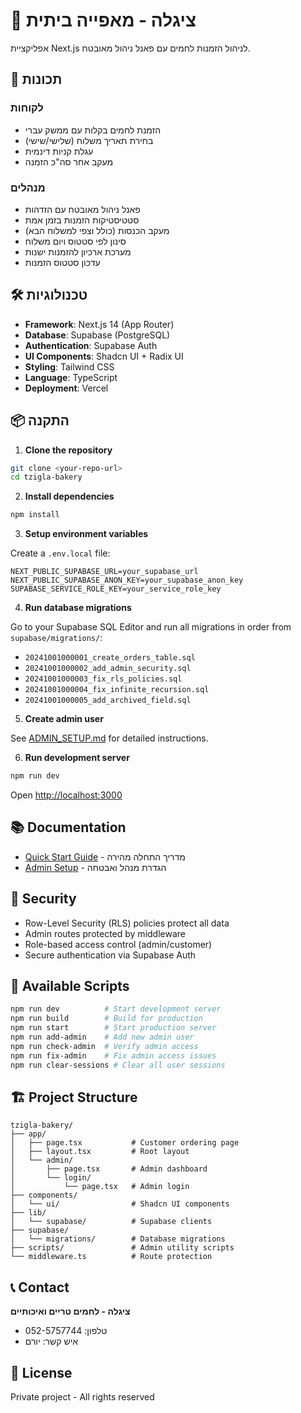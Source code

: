 # 🥖 ציגלה - מאפייה ביתית

אפליקציית Next.js לניהול הזמנות לחמים עם פאנל ניהול מאובטח.

## 🚀 תכונות

### לקוחות

- הזמנת לחמים בקלות עם ממשק עברי
- בחירת תאריך משלוח (שלישי/שישי)
- עגלת קניות דינמית
- מעקב אחר סה"כ הזמנה

### מנהלים

- פאנל ניהול מאובטח עם הזדהות
- סטטיסטיקות הזמנות בזמן אמת
- מעקב הכנסות (כולל וצפי למשלוח הבא)
- סינון לפי סטטוס ויום משלוח
- מערכת ארכיון להזמנות ישנות
- עדכון סטטוס הזמנות

## 🛠️ טכנולוגיות

- **Framework**: Next.js 14 (App Router)
- **Database**: Supabase (PostgreSQL)
- **Authentication**: Supabase Auth
- **UI Components**: Shadcn UI + Radix UI
- **Styling**: Tailwind CSS
- **Language**: TypeScript
- **Deployment**: Vercel

## 📦 התקנה

1. **Clone the repository**

```bash
git clone <your-repo-url>
cd tzigla-bakery
```

2. **Install dependencies**

```bash
npm install
```

3. **Setup environment variables**

Create a `.env.local` file:

```env
NEXT_PUBLIC_SUPABASE_URL=your_supabase_url
NEXT_PUBLIC_SUPABASE_ANON_KEY=your_supabase_anon_key
SUPABASE_SERVICE_ROLE_KEY=your_service_role_key
```

4. **Run database migrations**

Go to your Supabase SQL Editor and run all migrations in order from `supabase/migrations/`:

- `20241001000001_create_orders_table.sql`
- `20241001000002_add_admin_security.sql`
- `20241001000003_fix_rls_policies.sql`
- `20241001000004_fix_infinite_recursion.sql`
- `20241001000005_add_archived_field.sql`

5. **Create admin user**

See [ADMIN_SETUP.md](./ADMIN_SETUP.md) for detailed instructions.

6. **Run development server**

```bash
npm run dev
```

Open [http://localhost:3000](http://localhost:3000)

## 📚 Documentation

- [Quick Start Guide](./QUICK_START.md) - מדריך התחלה מהירה
- [Admin Setup](./ADMIN_SETUP.md) - הגדרת מנהל ואבטחה

## 🔐 Security

- Row-Level Security (RLS) policies protect all data
- Admin routes protected by middleware
- Role-based access control (admin/customer)
- Secure authentication via Supabase Auth

## 📝 Available Scripts

```bash
npm run dev          # Start development server
npm run build        # Build for production
npm run start        # Start production server
npm run add-admin    # Add new admin user
npm run check-admin  # Verify admin access
npm run fix-admin    # Fix admin access issues
npm run clear-sessions # Clear all user sessions
```

## 🏗️ Project Structure

```
tzigla-bakery/
├── app/
│   ├── page.tsx           # Customer ordering page
│   ├── layout.tsx         # Root layout
│   └── admin/
│       ├── page.tsx       # Admin dashboard
│       └── login/
│           └── page.tsx   # Admin login
├── components/
│   └── ui/                # Shadcn UI components
├── lib/
│   └── supabase/          # Supabase clients
├── supabase/
│   └── migrations/        # Database migrations
├── scripts/               # Admin utility scripts
└── middleware.ts          # Route protection
```

## 📞 Contact

**ציגלה - לחמים טריים ואיכותיים**

- טלפון: 052-5757744
- איש קשר: יורם

## 📄 License

Private project - All rights reserved
